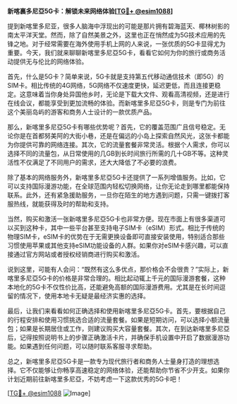 **新喀裏多尼亞5G卡：解锁未来网络体验[[TG💪+ @esim1088](https://t.me/s/esim1088)]**

提到新喀里多尼亚，很多人脑海中浮现出的可能是那片拥有碧海蓝天、椰林树影的南太平洋天堂。然而，除了自然美景之外，这里也正在悄然成为5G技术应用的先锋之地。对于经常需要在海外使用手机上网的人来说，一张优质的5G卡显得尤为重要。今天，我们就来聊聊新喀里多尼亞5G卡，看看它如何为你的旅行或商务活动提供无与伦比的网络体验。

首先，什么是5G卡？简单来说，5G卡就是支持第五代移动通信技术（即5G）的SIM卡。相比传统的4G网络，5G网络不仅速度更快，延迟更低，而且连接更稳定。这意味着当你身处异国他乡时，无论是下载大文件、观看高清视频，还是进行在线会议，都能享受到更加流畅的体验。而新喀里多尼亞5G卡，则是专门为前往这个美丽岛屿的游客和商务人士设计的一款优质产品。

那么，新喀里多尼亞5G卡有哪些优势呢？首先，它的覆盖范围广且信号稳定。无论你是在首都努美阿的大街小巷，还是在偏远的小岛上探索自然风光，这张卡都能为你提供可靠的网络连接。其次，它的流量套餐非常灵活。根据个人需求，你可以选择不同的流量包，从日常使用的几GB到长时间旅行所需的几十GB不等。这种灵活性不仅满足了不同用户的需求，还大大降低了不必要的浪费。

除了基本的网络服务外，新喀里多尼亞5G卡还提供了一系列增值服务。比如，它可以支持国际漫游功能，在全球范围内轻松切换网络，让你无论走到哪里都能保持联系。此外，还有紧急援助服务，一旦你在陌生的地方遇到问题，只需一键拨打客服热线，就能获得及时的帮助和支持。

当然，购买和激活一张新喀里多尼亞5G卡也非常方便。现在市面上有很多渠道可以买到这种卡，其中一些平台甚至支持电子SIM卡（eSIM）形式。相比于传统的物理SIM卡，eSIM卡的优势在于无需更换设备即可直接安装使用，特别适合那些习惯使用苹果或其他支持eSIM功能设备的人群。如果你对eSIM卡感兴趣，可以直接通过官方网站或者授权经销商进行购买和激活。

说到这里，可能有人会问：“既然有这么多优点，那价格会不会很贵？”实际上，新喀里多尼亞5G卡的价格是非常合理的。相比起动辄上千元的国际漫游套餐，这种本地化的5G卡不仅性价比高，还能避免高额的国际漫游费用。尤其是在长时间逗留的情况下，使用本地卡无疑是最经济实惠的选择。

最后，让我们来看看如何正确选择和使用新喀里多尼亞5G卡。首先，要根据自己的行程安排和使用习惯挑选合适的流量套餐。如果是短期访问，可以选择小额流量包；如果是长期居住或工作，则建议购买大容量套餐。其次，在到达新喀里多尼亞后，记得按照说明书上的步骤正确激活卡片，并确保手机设置中开启了数据漫游功能。如果遇到任何问题，可以随时联系客服寻求帮助。

总之，新喀里多尼亞5G卡是一款专为现代旅行者和商务人士量身打造的理想选择。它不仅能够让你畅享高速稳定的网络体验，还能帮助你节省不少开支。如果你计划近期前往新喀里多尼亞，不妨考虑一下这款优秀的5G卡吧！

[[TG💪+ @esim1088](https://t.me/s/esim1088) ![Image](https://i.postimg.cc/4NQfJmqS/Snipaste-2025-05-13-00-14-12.png)]